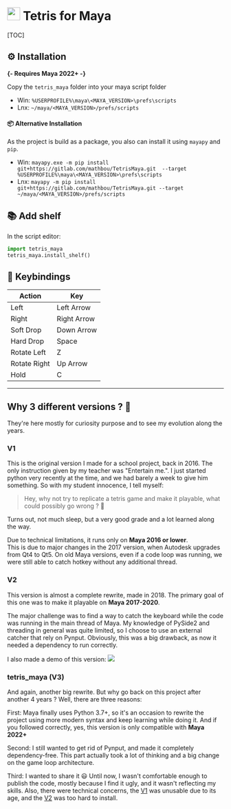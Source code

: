 # <img src="resources/logo.png"  width="30" height="auto"> Tetris for Maya

[TOC]

## ⚙ Installation

**{- Requires Maya 2022+ -}**

Copy the `tetris_maya` folder into your maya script folder  
- Win: `%USERPROFILE%\maya\<MAYA_VERSION>\prefs\scripts`
- Lnx: `~/maya/<MAYA_VERSION>/prefs/scripts`

#### 📦 Alternative Installation

As the project is build as a package, you also can install it using `mayapy` and `pip`.

- Win: `mayapy.exe -m pip install git+https://gitlab.com/mathbou/TetrisMaya.git  --target %USERPROFILE%\maya\<MAYA_VERSION>\prefs\scripts`
- Lnx: `mayapy -m pip install git+https://gitlab.com/mathbou/TetrisMaya.git --target ~/maya/<MAYA_VERSION>/prefs/scripts`

## 📚 Add shelf

In the script editor:

```python
import tetris_maya
tetris_maya.install_shelf()
```

## 🎹 Keybindings

| Action       | Key         |
|--------------|-------------|
| Left         | Left Arrow  | 
| Right        | Right Arrow | 
| Soft Drop    | Down Arrow  | 
| Hard Drop    | Space       | 
| Rotate Left  | Z           | 
| Rotate Right | Up Arrow    | 
| Hold         | C           | 

---

## Why 3 different versions ? 🤔

They're here mostly for curiosity purpose and to see my evolution along the years.

### V1

This is the original version I made for a school project, back in 2016. 
The only instruction given by my teacher was "Entertain me.". I just started python very recently at the time, 
and we had barely a week to give him something. So with my student innocence, I tell myself: 
> Hey, why not try to replicate a tetris game and make it playable, what could possibly go wrong ? 🤡

Turns out, not much sleep, but a very good grade and a lot learned along the way.

Due to technical limitations, it runs only on **Maya 2016 or lower**.  
This is due to major changes in the 2017 version, when Autodesk upgrades from Qt4 to Qt5. 
On old Maya versions, even if a code loop was running, we were still able to catch hotkey without any additional thread.

### V2

This version is almost a complete rewrite, made in 2018.
The primary goal of this one was to make it playable on **Maya 2017-2020**. 

The major challenge was to find a way to catch the keyboard while the code was running in the main thread of Maya.
My knowledge of PySide2 and threading in general was quite limited, so I choose to use an external catcher that rely on Pynput.
Obviously, this was a big drawback, as now it needed a dependency to run correctly.

I also made a demo of this version:
[![](https://i.vimeocdn.com/video/690160903-08e3d87193b5eb570c2c877c1ef455a92e5eafcbd4e90138c4c6957e1db628ee-d)](https://vimeo.com/261212280)

### tetris_maya (V3)

And again, another big rewrite. But why go back on this project after another 4 years ? Well, there are three reasons:

First: Maya finally uses Python 3.7+, so it's an occasion to rewrite the project using more modern syntax and keep learning while doing it.
And if you followed correctly, yes, this version is only compatible with **Maya 2022+**

Second: I still wanted to get rid of Pynput, and made it completely dependency-free. 
This part actually took a lot of thinking and a big change on the game loop architecture.

Third: I wanted to share it 😃 Until now, I wasn't comfortable enough to publish the code, mostly because I find it ugly, and it wasn't reflecting my skills.
Also, there were technical concerns, the [V1](#v1) was unusable due to its age, and the [V2](#v2) was too hard to install.

